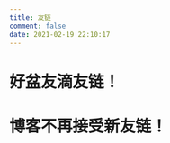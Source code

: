 ```yaml
---
title: 友链
comment: false
date: 2021-02-19 22:10:17
---
```

# 好盆友滴友链！

<!-- more -->

<div id="qexo-friends"></div>
<link rel="stylesheet" href="https://unpkg.com/qexo-friends/friends.css"/>
<script src="https://unpkg.com/qexo-friends/Icarus/friends.js"></script>
<script>loadQexoFriends("qexo-friends", "https://admin.imfmkli.top")</script>

# 博客不再接受新友链！
